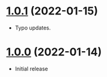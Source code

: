 <a name="1.0.1"></a>
# [1.0.1](https://github.com/faker-javascript/word) (2022-01-15)
* Typo updates.

<a name="1.0.0"></a>
# [1.0.0](https://github.com/faker-javascript/word) (2022-01-14)
* Initial release
